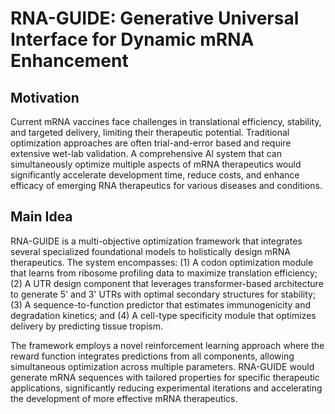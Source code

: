 # RNA-GUIDE: Generative Universal Interface for Dynamic mRNA Enhancement

## Motivation
Current mRNA vaccines face challenges in translational efficiency, stability, and targeted delivery, limiting their therapeutic potential. Traditional optimization approaches are often trial-and-error based and require extensive wet-lab validation. A comprehensive AI system that can simultaneously optimize multiple aspects of mRNA therapeutics would significantly accelerate development time, reduce costs, and enhance efficacy of emerging RNA therapeutics for various diseases and conditions.

## Main Idea
RNA-GUIDE is a multi-objective optimization framework that integrates several specialized foundational models to holistically design mRNA therapeutics. The system encompasses: (1) A codon optimization module that learns from ribosome profiling data to maximize translation efficiency; (2) A UTR design component that leverages transformer-based architecture to generate 5' and 3' UTRs with optimal secondary structures for stability; (3) A sequence-to-function predictor that estimates immunogenicity and degradation kinetics; and (4) A cell-type specificity module that optimizes delivery by predicting tissue tropism. 

The framework employs a novel reinforcement learning approach where the reward function integrates predictions from all components, allowing simultaneous optimization across multiple parameters. RNA-GUIDE would generate mRNA sequences with tailored properties for specific therapeutic applications, significantly reducing experimental iterations and accelerating the development of more effective mRNA therapeutics.